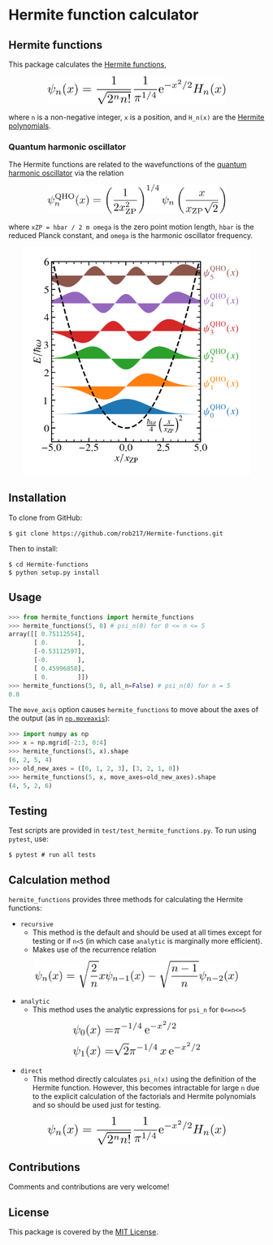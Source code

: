 # Hermite function calculator

## Hermite functions
This package calculates the [Hermite functions](https://en.wikipedia.org/wiki/Hermite_polynomials#Hermite_functions),

<p align="center">
       <img src="https://github.com/Rob217/Hermite-functions/blob/master/equations/Hermite_functions.png" width="350" />
</p>
<!---
\psi_n(x) = \frac{1}{\sqrt{2^n n!}} \frac{1}{\pi^{1/4}} \text{e}^{-x^2/2} H_n(x)
-->

where `n` is a non-negative integer, `x` is a position, and `H_n(x)` are the [Hermite polynomials](https://en.wikipedia.org/wiki/Hermite_polynomials).

### Quantum harmonic oscillator
The Hermite functions are related to the wavefunctions of the [quantum harmonic oscillator](https://en.wikipedia.org/wiki/Quantum_harmonic_oscillator) via the relation

<p align="center">
       <img src="https://github.com/Rob217/Hermite-functions/blob/master/equations/QHO_wavefunctions.png" width="350" />
</p>
<!---
\psi_n^{\mathrm{QHO}}(x) = \left(\frac{1}{2 x_{\mathrm{ZP}}^2}\right)^{1/4}  \psi_n\left(\frac{x}{x_{\mathrm{ZP}} \sqrt{2}}\right)
-->

where `xZP = hbar / 2 m omega` is the zero point motion length, `hbar` is the reduced Planck constant, and `omega` is the harmonic oscillator frequency.

<p align="center">
       <img src="https://github.com/Rob217/Hermite-functions/blob/master/examples/QHO_states.png" width="450" />
</p>

## Installation

To clone from GitHub:
```Shell
$ git clone https://github.com/rob217/Hermite-functions.git
```
Then to install:
```Shell
$ cd Hermite-functions
$ python setup.py install
```


## Usage

```python
>>> from hermite_functions import hermite_functions
>>> hermite_functions(5, 0) # psi_n(0) for 0 <= n <= 5
array([[ 0.75112554],
       [ 0.        ],
       [-0.53112597],
       [-0.        ],
       [ 0.45996858],
       [ 0.        ]])
>>> hermite_functions(5, 0, all_n=False) # psi_n(0) for n = 5
0.0
```

The `move_axis` option causes `hermite_functions` to move about the axes of the output (as in [`np.moveaxis`](https://numpy.org/doc/stable/reference/generated/numpy.moveaxis.html)):
```python
>>> import numpy as np
>>> x = np.mgrid[-2:3, 0:4]
>>> hermite_functions(5, x).shape
(6, 2, 5, 4)
>>> old_new_axes = ([0, 1, 2, 3], [3, 2, 1, 0])
>>> hermite_functions(5, x, move_axes=old_new_axes).shape
(4, 5, 2, 6)
```


## Testing

Test scripts are provided in `test/test_hermite_functions.py`. To run using `pytest`, use:
```Shell
$ pytest # run all tests
```

## Calculation method

`hermite_functions` provides three methods for calculating the Hermite functions:
- `recursive`
    - This method is the default and should be used at all times except for testing or if `n<5` (in which case `analytic` is marginally more efficient).
    - Makes use of the recurrence relation

<p align="center">
       <img src="https://github.com/Rob217/Hermite-functions/blob/master/equations/recurrence_relation.png" width="400" />
</p>
<!---
\psi_n(x) = \sqrt{\frac{2}{n}} x \psi_{n-1}(x) - \sqrt{\frac{n-1}{n}} \psi_{n-2}(x)
-->

- `analytic`
    - This method uses the analytic expressions for `psi_n` for `0<=n<=5`

<p align="center">
       <img src="https://github.com/Rob217/Hermite-functions/blob/master/equations/first_hermite_functions.png" width="250" />
</p>
<!---
\psi_0(x) = & \pi^{-1/4} \,\mathrm{e}^{-x^2/2}
\\
\psi_1(x) = & \sqrt{2} \pi^{-1/4} \,x\, \mathrm{e}^{-x^2/2}
-->

- `direct`
    - This method directly calculates `psi_n(x)` using the definition of the Hermite function. However, this becomes intractable for large `n` due to the explicit calculation of the factorials and Hermite polynomials and so should be used just for testing.

<p align="center">
       <img src="https://github.com/Rob217/Hermite-functions/blob/master/equations/Hermite_functions.png" width="350" />
</p>
<!---
\psi_n(x) = \frac{1}{\sqrt{2^n n!}} \frac{1}{\pi^{1/4}} \text{e}^{-x^2/2} H_n(x)
-->


## Contributions

Comments and contributions are very welcome!

## License

This package is covered by the [MIT License](https://github.com/Rob217/Hermite-functions/blob/master/LICENSE).
